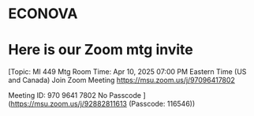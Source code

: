 # ECONOVA
# Here is our Zoom mtg invite 
[Topic: MI 449 Mtg Room
Time: Apr 10, 2025 07:00 PM Eastern Time (US and Canada)
Join Zoom Meeting
https://msu.zoom.us/j/97096417802

Meeting ID: 970 9641 7802
No Passcode
](https://msu.zoom.us/j/92882811613 (Passcode: 116546))
